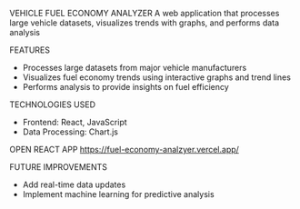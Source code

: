 VEHICLE FUEL ECONOMY ANALYZER
A web application that processes large vehicle datasets, visualizes trends with graphs, and performs data analysis

FEATURES
- Processes large datasets from major vehicle manufacturers
- Visualizes fuel economy trends using interactive graphs and trend lines
- Performs analysis to provide insights on fuel efficiency

TECHNOLOGIES USED
- Frontend: React, JavaScript
- Data Processing: Chart.js

OPEN REACT APP
https://fuel-economy-analzyer.vercel.app/

FUTURE IMPROVEMENTS
- Add real-time data updates
- Implement machine learning for predictive analysis
